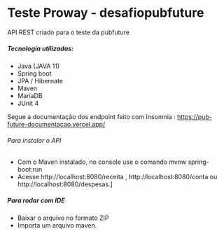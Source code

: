 # Teste Proway - desafiopubfuture

API REST criado para o teste da pubfuture

##### Tecnologia utilizadas:
- Java (JAVA 11)
- Spring boot
- JPA / Hibernate
- Maven
- MariaDB
- JUnit 4 


Segue a documentação dos endpoint feito com Insomnia : https://pub-future-documentacao.vercel.app/

###### Para instalar o API
- Com o Maven instalado, no console use o comando mvnw spring-boot:run
- Acesse http://localhost:8080/receita , http://localhost:8080/conta ou http://localhost:8080/despesas.]

##### Para rodar com IDE
- Baixar o arquivo no formato ZIP
- Importa um arquivo maven.
